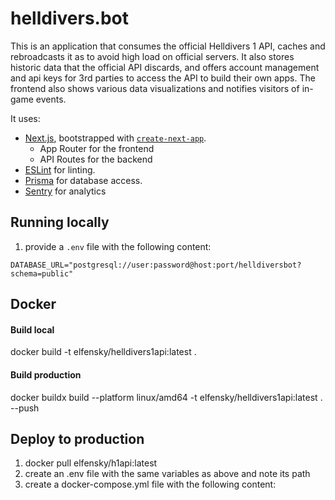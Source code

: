 # helldivers.bot

This is an application that consumes the official Helldivers 1 API, caches and rebroadcasts it as to avoid high load on official servers.
It also stores historic data that the official API discards, and offers account management and api keys for 3rd parties to access the API to build their own apps.
The frontend also shows various data visualizations and notifies visitors of in-game events.

It uses:

- [Next.js](https://nextjs.org), bootstrapped with [`create-next-app`](https://nextjs.org/docs/app/api-reference/cli/create-next-app).
    - App Router for the frontend
    - API Routes for the backend
- [ESLint](https://eslint.org) for linting.
  <!-- - [Vitest](https://vitest.dev) for testing -->
- [Prisma](https://prisma.io) for database access.
- [Sentry](https://sentry.io) for analytics
  <!-- -   [Docker](https://www.docker.com) for deployment -->

## Running locally

1. provide a `.env` file with the following content:

```
DATABASE_URL="postgresql://user:password@host:port/helldiversbot?schema=public"
```

## Docker

#### Build local

docker build -t elfensky/helldivers1api:latest .

#### Build production

docker buildx build --platform linux/amd64 -t elfensky/helldivers1api:latest . --push

## Deploy to production

1. docker pull elfensky/h1api:latest
2. create an .env file with the same variables as above and note its path
3. create a docker-compose.yml file with the following content:
